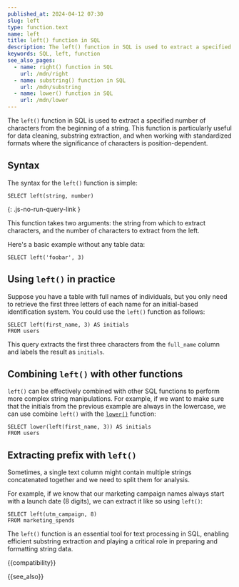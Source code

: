 ```yaml
---
published_at: 2024-04-12 07:30
slug: left
type: function.text
name: left
title: left() function in SQL
description: The left() function in SQL is used to extract a specified number of characters from the beginning of a string.
keywords: SQL, left, function
see_also_pages:
  - name: right() function in SQL
    url: /mdn/right
  - name: substring() function in SQL
    url: /mdn/substring
  - name: lower() function in SQL
    url: /mdn/lower
---
```


The `left()` function in SQL is used to extract a specified number of characters from the beginning of a string. This function is particularly useful for data cleaning, substring extraction, and when working with standardized formats where the significance of characters is position-dependent.

## Syntax

The syntax for the `left()` function is simple:

~~~pgsql
SELECT left(string, number)
~~~
{: .js-no-run-query-link }

This function takes two arguments: the string from which to extract characters, and the number of characters to extract from the left.

Here's a basic example without any table data:

~~~pgsql
SELECT left('foobar', 3)
~~~

## Using `left()` in practice

Suppose you have a table with full names of individuals, but you only need to retrieve the first three letters of each name for an initial-based identification system. You could use the `left()` function as follows:

~~~pgsql
SELECT left(first_name, 3) AS initials
FROM users
~~~

This query extracts the first three characters from the `full_name` column and labels the result as `initials`.

## Combining `left()` with other functions

`left()` can be effectively combined with other SQL functions to perform more complex string manipulations. For example, if we want to make sure that the initials from the previous example are always in the lowercase, we can use combine `left()` with the [`lower()`](/mdn/lower) function:

~~~pgsql
SELECT lower(left(first_name, 3)) AS initials
FROM users
~~~

## Extracting prefix with `left()`

Sometimes, a single text column might contain multiple strings concatenated together and we need to split them for analysis.

For example, if we know that our marketing campaign names always start with a launch date (8 digits), we can extract it like so using `left()`:

~~~pgsql
SELECT left(utm_campaign, 8)
FROM marketing_spends
~~~

The `left()` function is an essential tool for text processing in SQL, enabling efficient substring extraction and playing a critical role in preparing and formatting string data.

{{compatibility}}

{{see_also}}
